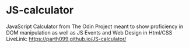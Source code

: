# JS-calculator
JavaScript Calculator from The Odin Project meant to show proficiency in DOM manipulation as well as JS Events and Web Design in Html/CSS
</br>
LiveLink:   https://parth099.github.io/JS-calculator/
